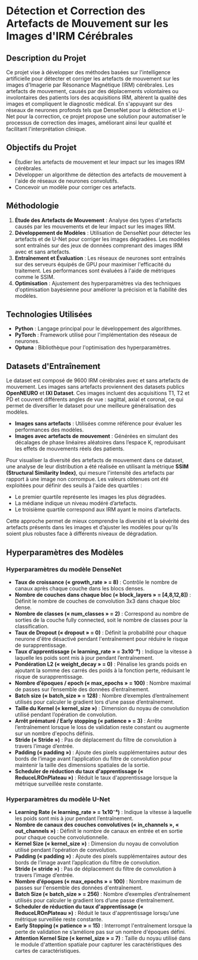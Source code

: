 # Détection et Correction des Artefacts de Mouvement sur les Images d'IRM Cérébrales

## Description du Projet

Ce projet vise à développer des méthodes basées sur l'intelligence artificielle pour détecter et corriger les artefacts de mouvement sur les images d'Imagerie par Résonance Magnétique (IRM) cérébrales. Les artefacts de mouvement, causés par des déplacements volontaires ou involontaires des patients lors des acquisitions IRM, altèrent la qualité des images et compliquent le diagnostic médical. En s'appuyant sur des réseaux de neurones profonds tels que DenseNet pour la détection et U-Net pour la correction, ce projet propose une solution pour automatiser le processus de correction des images, améliorant ainsi leur qualité et facilitant l'interprétation clinique.

## Objectifs du Projet

- Étudier les artefacts de mouvement et leur impact sur les images IRM cérébrales.
- Développer un algorithme de détection des artefacts de mouvement à l'aide de réseaux de neurones convolutifs.
- Concevoir un modèle pour corriger ces artefacts.

## Méthodologie

1. **Étude des Artefacts de Mouvement** : Analyse des types d'artefacts causés par les mouvements et de leur impact sur les images IRM.
2. **Développement de Modèles** : Utilisation de DenseNet pour détecter les artefacts et de U-Net pour corriger les images dégradées. Les modèles sont entraînés sur des jeux de données comprenant des images IRM avec et sans artefacts.
3. **Entraînement et Évaluation** : Les réseaux de neurones sont entraînés sur des serveurs équipés de GPU pour maximiser l'efficacité du traitement. Les performances sont évaluées à l'aide de métriques comme le SSIM.
4. **Optimisation** : Ajustement des hyperparamètres via des techniques d'optimisation bayésienne pour améliorer la précision et la fiabilité des modèles.

## Technologies Utilisées

- **Python** : Langage principal pour le développement des algorithmes.
- **PyTorch** : Framework utilisé pour l'implémentation des réseaux de neurones.
- **Optuna** : Bibliothèque pour l'optimisation des hyperparamètres.

## Datasets d'Entraînement

Le dataset est composé de 9600 IRM cérébrales avec et sans artefacts de mouvement. Les images sans artefacts proviennent des datasets publics **OpenNEURO** et **IXI Dataset**. Ces images incluent des acquisitions T1, T2 et PD et couvrent différents angles de vue : sagittal, axial et coronal, ce qui permet de diversifier le dataset pour une meilleure généralisation des modèles. 

- **Images sans artefacts** : Utilisées comme référence pour évaluer les performances des modèles.
- **Images avec artefacts de mouvement** : Générées en simulant des décalages de phase linéaires aléatoires dans l’espace K, reproduisant les effets de mouvements réels des patients.

Pour visualiser la diversité des artefacts de mouvement dans ce dataset, une analyse de leur distribution a été réalisée en utilisant la métrique **SSIM (Structural Similarity Index)**, qui mesure l'intensité des artefacts par rapport à une image non corrompue. Les valeurs obtenues ont été exploitées pour définir des seuils à l'aide des quartiles :
- Le premier quartile représente les images les plus dégradées.
- La médiane indique un niveau modéré d’artefacts.
- Le troisième quartile correspond aux IRM ayant le moins d’artefacts.

Cette approche permet de mieux comprendre la diversité et la sévérité des artefacts présents dans les images et d’ajuster les modèles pour qu’ils soient plus robustes face à différents niveaux de dégradation.


## Hyperparamètres des Modèles

### Hyperparamètres du modèle DenseNet 

- **Taux de croissance (« growth_rate » = 8)** : Contrôle le nombre de canaux après chaque couche dans les blocs denses.
- **Nombre de couches dans chaque bloc (« block_layers » = [4,8,12,8])** : Définit le nombre de couches de convolution 3x3 dans chaque bloc dense.
- **Nombre de classes (« num_classes » = 2)** : Correspond au nombre de sorties de la couche fully connected, soit le nombre de classes pour la classification.
- **Taux de Dropout (« dropout » = 0)** : Définit la probabilité pour chaque neurone d'être désactivé pendant l'entraînement pour réduire le risque de surapprentissage.
- **Taux d’apprentissage (« learning_rate » = 3x10⁻⁶)** : Indique la vitesse à laquelle les poids sont mis à jour pendant l’entraînement.
- **Pondération L2 (« weight_decay » = 0)** : Pénalise les grands poids en ajoutant la somme des carrés des poids à la fonction perte, réduisant le risque de surapprentissage.
- **Nombre d’époques / epoch (« max_epochs » = 100)** : Nombre maximal de passes sur l’ensemble des données d’entraînement.
- **Batch size (« batch_size » = 128)** : Nombre d’exemples d’entraînement utilisés pour calculer le gradient lors d’une passe d’entraînement.
- **Taille du Kernel (« kernel_size »)** : Dimension du noyau de convolution utilisé pendant l’opération de convolution.
- **Arrêt prématuré / Early stopping (« patience » = 3)** : Arrête l’entraînement lorsque le loss de validation reste constant ou augmente sur un nombre d'epochs définis.
- **Stride (« Stride »)** : Pas de déplacement du filtre de convolution à travers l’image d’entrée.
- **Padding (« padding »)** : Ajoute des pixels supplémentaires autour des bords de l’image avant l’application du filtre de convolution pour maintenir la taille des dimensions spatiales de la sortie.
- **Scheduler de réduction du taux d'apprentissage (« ReduceLROnPlateau »)** : Réduit le taux d'apprentissage lorsque la métrique surveillée reste constante.

### Hyperparamètres du modèle U-Net 

- **Learning Rate (« learning_rate » = 1x10⁻⁴)** : Indique la vitesse à laquelle les poids sont mis à jour pendant l’entraînement.
- **Nombre de canaux des couches convolutives (« in_channels », « out_channels »)** : Définit le nombre de canaux en entrée et en sortie pour chaque couche convolutionnelle.
- **Kernel Size (« kernel_size »)** : Dimension du noyau de convolution utilisé pendant l’opération de convolution.
- **Padding (« padding »)** : Ajoute des pixels supplémentaires autour des bords de l’image avant l’application du filtre de convolution.
- **Stride (« stride »)** : Pas de déplacement du filtre de convolution à travers l’image d’entrée.
- **Nombre d’époques (« max_epochs » = 100)** : Nombre maximum de passes sur l'ensemble des données d'entraînement.
- **Batch Size (« batch_size » = 256)** : Nombre d’exemples d’entraînement utilisés pour calculer le gradient lors d’une passe d’entraînement.
- **Scheduler de réduction du taux d'apprentissage (« ReduceLROnPlateau »)** : Réduit le taux d'apprentissage lorsqu’une métrique surveillée reste constante.
- **Early Stopping (« patience » = 15)** : Interrompt l'entraînement lorsque la perte de validation ne s’améliore pas sur un nombre d'époques défini.
- **Attention Kernel Size (« kernel_size » = 7)** : Taille du noyau utilisé dans le module d'attention spatiale pour capturer les caractéristiques des cartes de caractéristiques.

